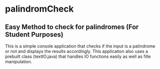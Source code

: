 # palindromCheck
## Easy Method to check for palindromes (For Student Purposes)

This is a simple console application that checks if the input is a palindrome or not and displays the results accordingly.
This application also uses a prebuilt class (textIO.java) that handles IO functions easily as well as fille manipulation.

